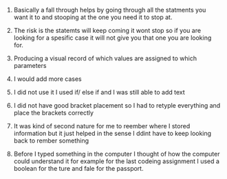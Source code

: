  1. Basically a fall through helps by going through all the statments you want it to and stooping at the one you need it to stop at.
2.  The risk is the statemts will keep coming it wont stop so if you are looking for a spesific case it will not give you that one you are looking for.
3. Producing a visual record of which values are assigned to which parameters
4. I would add more cases




1. I did not use it I used if/ else if and I was still able to add text 
2. I did not have good bracket placement so I had to retyple everything and place the brackets correctly
3. It was kind of second nature for me to reember where I stored information but it just helped in the sense I ddint have to keep looking back to rember something
4. Before I typed something in the computer I thought of how the computer could understand it for example for the last codeing assignment I used a boolean for the ture and fale for the passport.